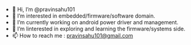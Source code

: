 - 👋 Hi, I’m @pravinsahu101
- 👀 I’m interested in embedded/firmware/software domain.
- 🌱 I’m currently working on android power driver and management.
- 💞️ I’m linterested in exploring and learning the firmware/systems side.
- 📫 How to reach me : pravinsahu101@gmail.com

<!---
pravinsahu101/pravinsahu101 is a ✨ special ✨ repository because its `README.md` (this file) appears on your GitHub profile.
You can click the Preview link to take a look at your changes.
--->
